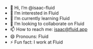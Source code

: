 - 👋 Hi, I’m @isaac-fluid
- 👀 I’m interested in Fluid
- 🌱 I’m currently learning Fluid
- 💞️ I’m looking to collaborate on Fluid
- 📫 How to reach me: isaac@fluid.app
- 😄 Pronouns: Fluid
- ⚡ Fun fact: I work at Fluid

<!---
isaac-fluid/isaac-fluid is a ✨ special ✨ repository because its `README.md` (this file) appears on your GitHub profile.
You can click the Preview link to take a look at your changes.
--->
